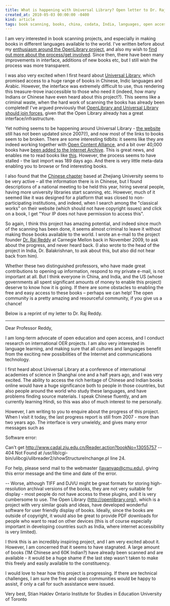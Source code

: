 ```yaml
---
title: What is happening with Universal Library? Open letter to Dr. Raj Reddy at CMU
created_at: 2010-05-03 00:00:00 -0400
kind: article
tags: book scanning, books, china, codata, India, languages, open access, open library, openlibrary, universal library
---
```


I am very interested in book scanning projects, and especially in making
books in different languages available to the world. I've written before
about my [enthusiasm around the OpenLibrary
project](http://reganmian.net/blog/2008/04/02/google-books-step-aside-openlibrary-makes-reading-fun/),
and also my wish to [find out more about the process/get
involved](http://reganmian.net/blog/2008/11/09/whats-happening-with-openlibrary-and-oca/).
Since then, there have been many improvements in interface, additions of
new books etc, but I still wish the process was more transparent.

I was also very excited when I first heard about [Universal
Library](http://www.ulib.org), which promised access to a huge range of
books in Chinese, Indic languages and Arabic. However, the interface was
extremely difficult to use, thus rendering this treasure-trove
inaccessible to those who need it (indeed, how many Indians or Chinese
have even heard about this project?). This seems like a criminal waste,
when the hard work of scanning the books has already been completed!
I've argued previously that [OpenLibrary and Universal Library should
join
forces](http://reganmian.net/blog/2008/08/03/openlibrary-and-universal-library-guys-work-together/),
given that the Open Library already has a great
interface/infrastructure.

Yet nothing seems to be happening around Universal Library - [the
website](http://www.ulib.org/ULIBProgressReport.htm) still has not been
updated since 2007(!), and now most of the links to books seem to be
broken. There are some interesting tidbits: it seems like they are
indeed working together with [Open Content
Alliance](http://www.opencontentalliance.org/), and a bit over 40,000
books have [been added to the Internet
Archive](http://www.archive.org/details/universallibrary). This is great
news, and enables me to read books like
[this](http://www.archive.org/details/06040807.cn). However, the process
seems to have stalled - the last import was 189 days ago. And there is
very little meta-data enabling you to browse or find interesting books.

I also found that the [Chinese chapter](http://www.cadal.zju.edu.cn/)
based at Zhejiang University seems to be very active – all the
information there is in Chinese, but I found descriptions of a national
meeting to be held this year, hiring several people, having more
university libraries start scanning, etc. However, much of it seemed
like it was designed for a platform that was closed to non-participating
institutions, and indeed, when I search among the "classical works" on
their website (which should not have copyright issues) and click on a
book, I get "Your IP does not have permission to access this".

So again, I think this project has amazing potential, and indeed since
much of the scanning has been done, it seems almost criminal to leave it
without making those books available to the world. I wrote an e-mail to
the project founder [Dr. Raj Reddy](http://www.rr.cs.cmu.edu/) at
Carnegie Mellon back in November 2009, to ask about the progress, and
never heard back. (I also wrote to the head of the project in India, Dr.
Balakrishnan, to ask about this, but also did not hear back from him).

Whether these two distinguished professors, who have made great
contributions to opening up information, respond to my private e-mail,
is not important at all. But I think everyone in China, and India, and
the US (whose governments all spent significant amounts of money to
enable this project) deserve to know how it is going. If there are some
obstacles to enabling the free and easy access to these books – perhaps
we can help! The open community is a pretty amazing and resourceful
community, if you give us a chance!

Below is a reprint of my letter to Dr. Raj Reddy.

* * * * *

Dear Professor Reddy,

I am long-term advocate of open education and open access, and I conduct
research on international OER projects. I am also very interested in
language learning, and making sure that all cultures and languages
benefit from the exciting new possibilities of the Internet and
communications technology.

I first heard about Universal Library at a conference of international
academies of science in Shanghai one and a half years ago, and I was
very excited. The ability to access the rich heritage of Chinese and
Indian books online would have a huge significance both to people in
those countries, but also people around the world who study these
languages, and have problems finding source materials. I speak Chinese
fluently, and am currently learning Hindi, so this was also of much
interest to me personally.

However, I am writing to you to enquire about the progress of this
project. When I visit it today, the last progress report is still from
2007 - more than two years ago. The interface is very unwieldy, and
gives many error messages such as

Software error:

Can't get http://www.cadal.zju.edu.cn/Reader.action?bookNo=13055757 --
404 Not Found at
/usr/lib/cgi-bin/ulibcgi/ulibreader2/showStructureInchange.pl line 24.

For help, please send mail to the webmaster (lavanyap@cmu.edu), giving
this error message and the time and date of the error.

-- Worse, although TIFF and DJVU might be great formats for storing
high-resolution archival versions of the books, they are not very
suitable for display - most people do not have access to these plugins,
and it is very cumbersome to use. The Open Library
(http://openlibrary.org/), which is a project with very similar goals
and ideas, have developed wonderful software for user friendly display
of books. Ideally, since the books are outside of copyright, it would
also be great to provide PDF downloads for people who want to read on
other devices (this is of course especially important in developing
countries such as India, where internet accessibility is very limited).

I think this is an incredibly inspiring project, and I am very excited
about it. However, I am concerned that it seems to have stagnated. A
large amount of books (1M Chinese and 60K Indian?) have already been
scanned and are available - it would be a huge shame if the last step
wasn't taken to make this freely and easily available to the
constituency.

I would love to hear how this project is progressing. If there are
technical challenges, I am sure the free and open communities would be
happy to assist, if only a call for such assistance were issued.

Very best, Stian Haklev Ontario Institute for Studies in Education
University of Toronto
